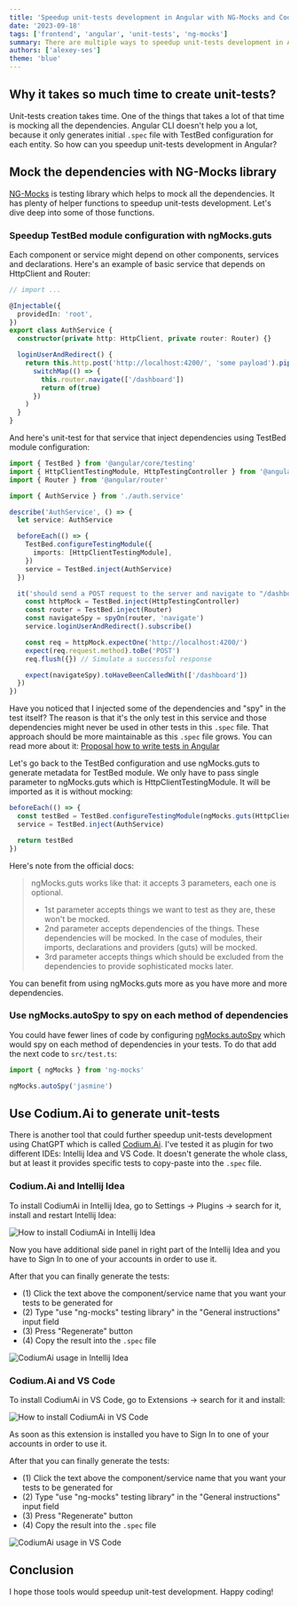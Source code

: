 ```yaml
---
title: 'Speedup unit-tests development in Angular with NG-Mocks and CodiumAI'
date: '2023-09-18'
tags: ['frontend', 'angular', 'unit-tests', 'ng-mocks']
summary: There are multiple ways to speedup unit-tests development in Angular. Let me show you couple of ways how to make that happen.
authors: ['alexey-ses']
theme: 'blue'
---
```


## Why it takes so much time to create unit-tests?

Unit-tests creation takes time. One of the things that takes a lot of that time is mocking all the dependencies. Angular CLI doesn't help you a lot, because it only generates initial `.spec` file with TestBed configuration for each entity. So how can you speedup unit-tests development in Angular?

## Mock the dependencies with NG-Mocks library

[NG-Mocks](https://ng-mocks.sudo.eu/) is testing library which helps to mock all the dependencies. It has plenty of helper functions to speedup unit-tests development. Let's dive deep into some of those functions.

### Speedup TestBed module configuration with ngMocks.guts

Each component or service might depend on other components, services and declarations. Here's an example of basic service that depends on HttpClient and Router:

```typescript
// import ...

@Injectable({
  providedIn: 'root',
})
export class AuthService {
  constructor(private http: HttpClient, private router: Router) {}

  loginUserAndRedirect() {
    return this.http.post('http://localhost:4200/', 'some payload').pipe(
      switchMap(() => {
        this.router.navigate(['/dashboard'])
        return of(true)
      })
    )
  }
}
```

And here's unit-test for that service that inject dependencies using TestBed module configuration:

```typescript
import { TestBed } from '@angular/core/testing'
import { HttpClientTestingModule, HttpTestingController } from '@angular/common/http/testing'
import { Router } from '@angular/router'

import { AuthService } from './auth.service'

describe('AuthService', () => {
  let service: AuthService

  beforeEach(() => {
    TestBed.configureTestingModule({
      imports: [HttpClientTestingModule],
    })
    service = TestBed.inject(AuthService)
  })

  it('should send a POST request to the server and navigate to "/dashboard" on success', () => {
    const httpMock = TestBed.inject(HttpTestingController)
    const router = TestBed.inject(Router)
    const navigateSpy = spyOn(router, 'navigate')
    service.loginUserAndRedirect().subscribe()

    const req = httpMock.expectOne('http://localhost:4200/')
    expect(req.request.method).toBe('POST')
    req.flush({}) // Simulate a successful response

    expect(navigateSpy).toHaveBeenCalledWith(['/dashboard'])
  })
})
```

Have you noticed that I injected some of the dependencies and "spy" in the test itself? The reason is that it's the only test in this service and those dependencies might never be used in other tests in this `.spec` file. That approach should be more maintainable as this `.spec` file grows. You can read more about it: [Proposal how to write tests in Angular](https://ng-mocks.sudo.eu/extra/how-to-write-tests)

Let's go back to the TestBed configuration and use ngMocks.guts to generate metadata for TestBed module. We only have to pass single parameter to ngMocks.guts which is HttpClientTestingModule. It will be imported as it is without mocking:

```typescript
beforeEach(() => {
  const testBed = TestBed.configureTestingModule(ngMocks.guts(HttpClientTestingModule))
  service = TestBed.inject(AuthService)

  return testBed
})
```

Here's note from the official docs:

> ngMocks.guts works like that: it accepts 3 parameters, each one is optional.
>
> - 1st parameter accepts things we want to test as they are, these won't be mocked.
> - 2nd parameter accepts dependencies of the things. These dependencies will be mocked. In the case of modules, their imports, declarations and providers (guts) will be mocked.
> - 3rd parameter accepts things which should be excluded from the dependencies to provide sophisticated mocks later.

You can benefit from using ngMocks.guts more as you have more and more dependencies.

### Use ngMocks.autoSpy to spy on each method of dependencies

You could have fewer lines of code by configuring [ngMocks.autoSpy](https://ng-mocks.sudo.eu/extra/auto-spy) which would spy on each method of dependencies in your tests. To do that add the next code to `src/test.ts`:

```typescript title="src/test.ts"
import { ngMocks } from 'ng-mocks'

ngMocks.autoSpy('jasmine')
```

## Use Codium.Ai to generate unit-tests

There is another tool that could further speedup unit-tests development using ChatGPT which is called [Codium.Ai](https://www.codium.ai/). I've tested it as plugin for two different IDEs: Intellij Idea and VS Code. It doesn't generate the whole class, but at least it provides specific tests to copy-paste into the `.spec` file.

### Codium.Ai and Intellij Idea

To install CodiumAi in Intellij Idea, go to Settings -> Plugins -> search for it, install and restart Intellij Idea:

![How to install CodiumAi in Intellij Idea](/articles/ng-mocks/codium-ai-install-intellij.webp)

Now you have additional side panel in right part of the Intellij Idea and you have to Sign In to one of your accounts in order to use it.

After that you can finally generate the tests:

- (1) Click the text above the component/service name that you want your tests to be generated for
- (2) Type "use "ng-mocks" testing library" in the "General instructions" input field
- (3) Press "Regenerate" button
- (4) Copy the result into the `.spec` file

![CodiumAi usage in Intellij Idea](/articles/ng-mocks/codium-ai-usage-intellij.webp)

### Codium.Ai and VS Code

To install CodiumAi in VS Code, go to Extensions -> search for it and install:

![How to install CodiumAi in VS Code](/articles/ng-mocks/codium-ai-install-vscode.webp)

As soon as this extension is installed you have to Sign In to one of your accounts in order to use it.

After that you can finally generate the tests:

- (1) Click the text above the component/service name that you want your tests to be generated for
- (2) Type "use "ng-mocks" testing library" in the "General instructions" input field
- (3) Press "Regenerate" button
- (4) Copy the result into the `.spec` file

![CodiumAi usage in VS Code](/articles/ng-mocks/codium-ai-usage-vscode.webp)

## Conclusion

I hope those tools would speedup unit-test development. Happy coding!

